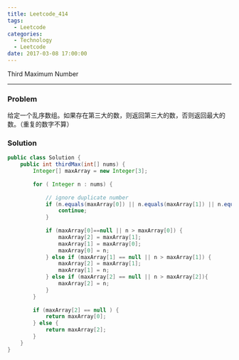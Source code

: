 ```yaml
---
title: Leetcode_414
tags:
  - Leetcode
categories:
  - Technology
  - Leetcode
date: 2017-03-08 17:00:00
---
```

Third Maximum Number

<!-- more -->

***

### Problem
给定一个乱序数组。如果存在第三大的数，则返回第三大的数，否则返回最大的数。（重复的数字不算）

### Solution 

``` java
public class Solution {
	public int thirdMax(int[] nums) {
		Integer[] maxArray = new Integer[3];
		
		for ( Integer n : nums) {
			
			// ignore duplicate number
			if (n.equals(maxArray[0]) || n.equals(maxArray[1]) || n.equals(maxArray[2]) ) {
				continue;
			}
			
			if (maxArray[0]==null || n > maxArray[0]) {
				maxArray[2] = maxArray[1];
				maxArray[1] = maxArray[0];
				maxArray[0] = n;
			} else if (maxArray[1] == null || n > maxArray[1]) {
				maxArray[2] = maxArray[1];
				maxArray[1] = n;
			} else if (maxArray[2] == null || n > maxArray[2]){
				maxArray[2] = n;
			}
		}
		
		if (maxArray[2] == null ) {
			return maxArray[0];
		} else {
			return maxArray[2];
		}
	}
}
```











































